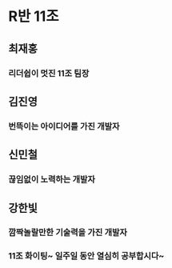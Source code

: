 # R반 11조

## 최재홍
### 리더쉽이 멋진 11조 팀장

## 김진영
### 번뜩이는 아이디어를 가진 개발자

## 신민철
### 끊임없이 노력하는 개발자

## 강한빛
### 깜짝놀랄만한 기술력을 가진 개발자

### 11조 화이팅~ 일주일 동안 열심히 공부합시다~